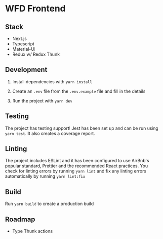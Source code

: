 # WFD Frontend

## Stack

- Next.js
- Typescript
- Material-UI
- Redux w/ Redux Thunk

## Development

1. Install dependencies with ```yarn install```


2. Create an `.env` file from the ```.env.example``` file and fill in the details

3. Run the project with `yarn dev`

## Testing

The project has testing support! Jest has been set up and can be run using `yarn test`. It also creates a coverage report.

## Linting

The project includes ESLint and it has been configured to use AirBnb's popular standard, Prettier and the recommended React practices.
You check for linting errors by running `yarn lint` and fix any linting errors automatically by running ```yarn lint:fix```

## Build

Run `yarn build` to create a production build

## Roadmap
- Type Thunk actions